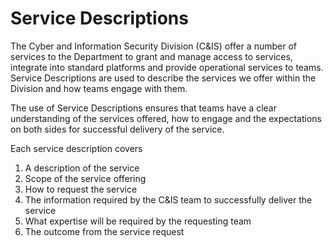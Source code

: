 # Service Descriptions

The Cyber and Information Security Division (C&IS) offer a number of services to the Department to grant and manage access to services, integrate into standard platforms and provide operational services to teams. Service Descriptions are used to describe the services we offer within the Division and how teams engage with them.

The use of Service Descriptions ensures that teams have a clear understanding of the services offered, how to engage and the expectations on both sides for successful delivery of the service.

Each service description covers

1. A description of the service
2. Scope of the service offering
3. How to request the service
4. The information required by the C&IS team to successfully deliver the service
5. What expertise will be required by the requesting team
6. The outcome from the service request

